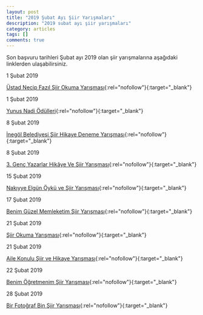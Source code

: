 ```yaml
---
layout: post
title: "2019 Şubat Ayı Şiir Yarışmaları"
description: "2019 subat ayı şiir yarışmaları"
category: articles
tags: []
comments: true
---
```


Son başvuru tarihleri Şubat ayı 2019 olan şiir yarışmalarına aşağıdaki linklerden ulaşabilirsiniz.

1 Şubat 2019

[Üstad Necip Fazıl Şiir Okuma Yarışması](https://twitter.com/tugvaciftlikkoy/status/1075769606189379584?utm_source=edebiyatyarismalari.com&utm_medium=affiliate&utm_campaign=cpc){:rel="nofollow"}{:target="_blank"}


1 Şubat 2019

[Yunus Nadi Ödülleri](http://www.cumhuriyet.com.tr/haber/turkiye/1173432/74._Yil_Yunus_Nadi_Odulleri.html?utm_source=edebiyatyarismalari.com&utm_medium=affiliate&utm_campaign=cpc){:rel="nofollow"}{:target="_blank"}


8 Şubat 2019

[İnegöl Belediyesi Şiir Hikaye Deneme Yarışması](http://www.inegol.bel.tr/guncel/haberler/id/8192/edebiyat-yarismasi-basliyor?utm_source=edebiyatyarismalari.com&utm_medium=affiliate&utm_campaign=cpc){:rel="nofollow"}{:target="_blank"}


8 Şubat 2019

[3. Genç Yazarlar Hikâye Ve Şiir Yarışması](https://www.kultur.istanbul/tr/yarismalar/3-genc-yazarlar-hikaye-ve-siir-yarismasi-ben-istanbul-olsaydim-1?utm_source=edebiyatyarismalari.com&utm_medium=affiliate&utm_campaign=cpc){:rel="nofollow"}{:target="_blank"}


15 Şubat 2019

[Nakıyye Elgün Öykü ve Şiir Yarışması](http://fmvisikokullari.k12.tr/oykuvesiiryarismasi?utm_source=edebiyatyarismalari.com&utm_medium=affiliate&utm_campaign=cpc){:rel="nofollow"}{:target="_blank"}


17 Şubat 2019

[Benim Güzel Memleketim Şiir Yarışması](https://kircaalihaber.com/?pid=3&id_news=22316&utm_source=edebiyatyarismalari.com&utm_medium=affiliate&utm_campaign=cpc){:rel="nofollow"}{:target="_blank"}


21 Şubat 2019

[Şiir Okuma Yarışması](https://www.trakya.edu.tr/news/edirne-valiligi-genclik-ve-spor-il-mudurlugu-nden-turk-muzigi--kisa-oyun-ve-siir-yarismalari?utm_source=edebiyatyarismalari.com&utm_medium=affiliate&utm_campaign=cpc){:rel="nofollow"}{:target="_blank"}


21 Şubat 2019

[Aile Konulu Şiir ve Hikaye Yarışması](https://twitter.com/gunisigiorg/status/1075757961253937152?utm_source=edebiyatyarismalari.com&utm_medium=affiliate&utm_campaign=cpc){:rel="nofollow"}{:target="_blank"}


22 Şubat 2019

[Benim Öğretmenim Şiir Yarışması](https://www.guncel-egitim.org/benim-ogretmenin-siir-yarismasi/?utm_source=edebiyatyarismalari.com&utm_medium=affiliate&utm_campaign=cpc){:rel="nofollow"}{:target="_blank"}


28 Şubat 2019

[Bir Fotoğraf Bin Şiir Yarışması](http://mustafakutluiho.meb.k12.tr/icerikler/bir-fotograf-bin-siir-yarismasi_6325671.html?utm_source=edebiyatyarismalari.com&utm_medium=affiliate&utm_campaign=cpc){:rel="nofollow"}{:target="_blank"}